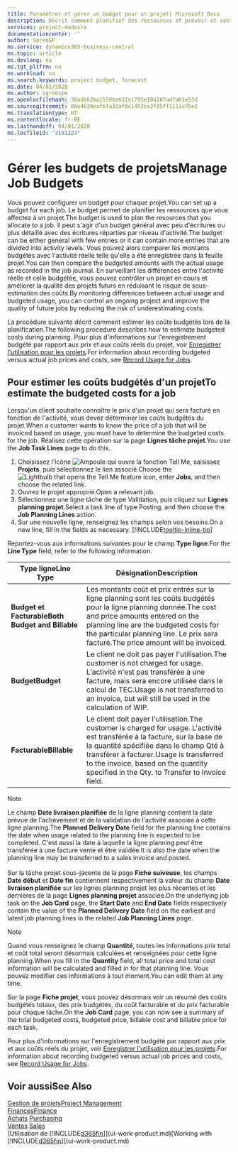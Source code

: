 ```yaml
---
title: Paramétrer et gérer un budget pour un projet| Microsoft Docs
description: Décrit comment planifier des ressources et prévoir et contrôler les coûts d'un projet en définissant un budget pour chaque projet.
services: project-madeira
documentationcenter: ''
author: SorenGP
ms.service: dynamics365-business-central
ms.topic: article
ms.devlang: na
ms.tgt_pltfrm: na
ms.workload: na
ms.search.keywords: project budget, forecast
ms.date: 04/01/2020
ms.author: sgroespe
ms.openlocfilehash: 30adb62ba155dbe631e1795e10a287ad7ab1e53d
ms.sourcegitcommit: 88e4b30eaf6fa32af0c1452ce2f85ff1111c75e2
ms.translationtype: HT
ms.contentlocale: fr-BE
ms.lasthandoff: 04/01/2020
ms.locfileid: "3191224"
---
```

# <a name="manage-job-budgets"></a><span data-ttu-id="60ee8-103">Gérer les budgets de projets</span><span class="sxs-lookup"><span data-stu-id="60ee8-103">Manage Job Budgets</span></span>
<span data-ttu-id="60ee8-104">Vous pouvez configurer un budget pour chaque projet.</span><span class="sxs-lookup"><span data-stu-id="60ee8-104">You can set up a budget for each job.</span></span> <span data-ttu-id="60ee8-105">Le budget permet de planifier les ressources que vous affectez à un projet.</span><span class="sxs-lookup"><span data-stu-id="60ee8-105">The budget is used to plan the resources that you allocate to a job.</span></span> <span data-ttu-id="60ee8-106">Il peut s'agir d'un budget général avec peu d'écritures ou plus détaillé avec des écritures réparties par niveau d'activité.</span><span class="sxs-lookup"><span data-stu-id="60ee8-106">The budget can be either general with few entries or it can contain more entries that are divided into activity levels.</span></span> <span data-ttu-id="60ee8-107">Vous pouvez alors comparer les montants budgétés avec l'activité réelle telle qu'elle a été enregistrée dans la feuille projet.</span><span class="sxs-lookup"><span data-stu-id="60ee8-107">You can then compare the budgeted amounts with the actual usage as recorded in the job journal.</span></span> <span data-ttu-id="60ee8-108">En surveillant les différences entre l'activité réelle et celle budgétée, vous pouvez contrôler un projet en cours et améliorer la qualité des projets futurs en réduisant le risque de sous-estimation des coûts.</span><span class="sxs-lookup"><span data-stu-id="60ee8-108">By monitoring differences between actual usage and budgeted usage, you can control an ongoing project and improve the quality of future jobs by reducing the risk of underestimating costs.</span></span>

<span data-ttu-id="60ee8-109">La procédure suivante décrit comment estimer les coûts budgétés lors de la planification.</span><span class="sxs-lookup"><span data-stu-id="60ee8-109">The following procedure describes how to estimate budgeted costs during planning.</span></span> <span data-ttu-id="60ee8-110">Pour plus d'informations sur l'enregistrement budgété par rapport aux prix et aux coûts réels du projet, voir [Enregistrer l'utilisation pour les projets](projects-how-record-job-usage.md).</span><span class="sxs-lookup"><span data-stu-id="60ee8-110">For information about recording budgeted versus actual job prices and costs, see [Record Usage for Jobs](projects-how-record-job-usage.md).</span></span>  

## <a name="to-estimate-the-budgeted-costs-for-a-job"></a><a name="JobBudgetCosts"></a> <span data-ttu-id="60ee8-111">Pour estimer les coûts budgétés d'un projet</span><span class="sxs-lookup"><span data-stu-id="60ee8-111">To estimate the budgeted costs for a job</span></span>
<span data-ttu-id="60ee8-112">Lorsqu'un client souhaite connaître le prix d'un projet qui sera facturé en fonction de l'activité, vous devez déterminer les coûts budgétés du projet.</span><span class="sxs-lookup"><span data-stu-id="60ee8-112">When a customer wants to know the price of a job that will be invoiced based on usage, you must have to determine the budgeted costs for the job.</span></span> <span data-ttu-id="60ee8-113">Réalisez cette opération sur la page **Lignes tâche projet**.</span><span class="sxs-lookup"><span data-stu-id="60ee8-113">You use the **Job Task Lines** page to do this.</span></span>

1. <span data-ttu-id="60ee8-114">Choisissez l'icône ![Ampoule qui ouvre la fonction Tell Me](media/ui-search/search_small.png "Dites-moi ce que vous voulez faire"), saisissez **Projets**, puis sélectionnez le lien associé.</span><span class="sxs-lookup"><span data-stu-id="60ee8-114">Choose the ![Lightbulb that opens the Tell Me feature](media/ui-search/search_small.png "Tell me what you want to do") icon, enter **Jobs**, and then choose the related link.</span></span>  
2. <span data-ttu-id="60ee8-115">Ouvrez le projet approprié.</span><span class="sxs-lookup"><span data-stu-id="60ee8-115">Open a relevant job.</span></span>
3. <span data-ttu-id="60ee8-116">Sélectionnez une ligne tâche de type Validation, puis cliquez sur **Lignes planning projet**.</span><span class="sxs-lookup"><span data-stu-id="60ee8-116">Select a task line of type Posting, and then choose the **Job Planning Lines** action.</span></span>
4. <span data-ttu-id="60ee8-117">Sur une nouvelle ligne, renseignez les champs selon vos besoins.</span><span class="sxs-lookup"><span data-stu-id="60ee8-117">On a new line, fill in the fields as necessary.</span></span> [!INCLUDE[tooltip-inline-tip](includes/tooltip-inline-tip_md.md)]   

<span data-ttu-id="60ee8-118">Reportez-vous aux informations suivantes pour le champ **Type ligne**.</span><span class="sxs-lookup"><span data-stu-id="60ee8-118">For the **Line Type** field, refer to the following information.</span></span>  

| <span data-ttu-id="60ee8-119">Type ligne</span><span class="sxs-lookup"><span data-stu-id="60ee8-119">Line Type</span></span> | <span data-ttu-id="60ee8-120">Désignation</span><span class="sxs-lookup"><span data-stu-id="60ee8-120">Description</span></span> |
| --- | --- |
| <span data-ttu-id="60ee8-121">**Budget et Facturable**</span><span class="sxs-lookup"><span data-stu-id="60ee8-121">**Both Budget and Billable**</span></span> |<span data-ttu-id="60ee8-122">Les montants coût et prix entrés sur la ligne planning sont les coûts budgétés pour la ligne planning donnée.</span><span class="sxs-lookup"><span data-stu-id="60ee8-122">The cost and price amounts entered on the planning line are the budgeted costs for the particular planning line.</span></span> <span data-ttu-id="60ee8-123">Le prix sera facturé.</span><span class="sxs-lookup"><span data-stu-id="60ee8-123">The price amount will be invoiced.</span></span> |
| <span data-ttu-id="60ee8-124">**Budget**</span><span class="sxs-lookup"><span data-stu-id="60ee8-124">**Budget**</span></span> |<span data-ttu-id="60ee8-125">Le client ne doit pas payer l'utilisation.</span><span class="sxs-lookup"><span data-stu-id="60ee8-125">The customer is not charged for usage.</span></span> <span data-ttu-id="60ee8-126">L'activité n'est pas transférée à une facture, mais sera encore utilisée dans le calcul de TEC.</span><span class="sxs-lookup"><span data-stu-id="60ee8-126">Usage is not transferred to an invoice, but will still be used in the calculation of WIP.</span></span> |
| <span data-ttu-id="60ee8-127">**Facturable**</span><span class="sxs-lookup"><span data-stu-id="60ee8-127">**Billable**</span></span> |<span data-ttu-id="60ee8-128">Le client doit payer l'utilisation.</span><span class="sxs-lookup"><span data-stu-id="60ee8-128">The customer is charged for usage.</span></span> <span data-ttu-id="60ee8-129">L'activité est transférée à la facture, sur la base de la quantité spécifiée dans le champ Qté à transférer à facturer.</span><span class="sxs-lookup"><span data-stu-id="60ee8-129">Usage is transferred to the invoice, based on the quantity specified in the Qty. to Transfer to Invoice field.</span></span> |

> [!NOTE]  
> <span data-ttu-id="60ee8-130">Le champ **Date livraison planifiée** de la ligne planning contient la date prévue de l'achèvement et de la validation de l'activité associée à cette ligne planning.</span><span class="sxs-lookup"><span data-stu-id="60ee8-130">The **Planned Delivery Date** field for the planning line contains the date when usage related to the planning line is expected to be completed.</span></span> <span data-ttu-id="60ee8-131">C'est aussi la date à laquelle la ligne planning peut être transférée à une facture vente et être validée.</span><span class="sxs-lookup"><span data-stu-id="60ee8-131">It is also the date when the planning line may be transferred to a sales invoice and posted.</span></span> <br /><br /> <span data-ttu-id="60ee8-132">Sur la tâche projet sous-jacente de la page **Fiche suiveuse**, les champs **Date début** et **Date fin** contiennent respectivement la valeur du champ **Date livraison planifiée** sur les lignes planning projet les plus récentes et les dernières de la page **Lignes planning projet** associée.</span><span class="sxs-lookup"><span data-stu-id="60ee8-132">On the underlying job task on the **Job Card** page, the **Start Date** and **End Date** fields respectively contain the value of the **Planned Delivery Date** field on the earliest and latest job planning lines in the related **Job Planning Lines** page.</span></span>

> [!NOTE]  
>   <span data-ttu-id="60ee8-133">Quand vous renseignez le champ **Quantité**, toutes les informations prix total et coût total seront désormais calculées et renseignées pour cette ligne planning.</span><span class="sxs-lookup"><span data-stu-id="60ee8-133">When you fill in the **Quantity** field, all total price and total cost information will be calculated and filled in for that planning line.</span></span> <span data-ttu-id="60ee8-134">Vous pouvez modifier ces informations à tout moment.</span><span class="sxs-lookup"><span data-stu-id="60ee8-134">You can edit them at any time.</span></span>

<span data-ttu-id="60ee8-135">Sur la page **Fiche projet**, vous pouvez désormais voir un résumé des coûts budgétés totaux, des prix budgétés, du coût facturable et du prix facturable pour chaque tâche.</span><span class="sxs-lookup"><span data-stu-id="60ee8-135">On the **Job Card** page, you can now see a summary of the total budgeted costs, budgeted price, billable cost and billable price for each task.</span></span>

<span data-ttu-id="60ee8-136">Pour plus d'informations sur l'enregistrement budgété par rapport aux prix et aux coûts réels du projet, voir [Enregistrer l'utilisation pour les projets](projects-how-record-job-usage.md).</span><span class="sxs-lookup"><span data-stu-id="60ee8-136">For information about recording budgeted versus actual job prices and costs, see [Record Usage for Jobs](projects-how-record-job-usage.md).</span></span>

## <a name="see-also"></a><span data-ttu-id="60ee8-137">Voir aussi</span><span class="sxs-lookup"><span data-stu-id="60ee8-137">See Also</span></span>
[<span data-ttu-id="60ee8-138">Gestion de projets</span><span class="sxs-lookup"><span data-stu-id="60ee8-138">Project Management</span></span>](projects-manage-projects.md)  
[<span data-ttu-id="60ee8-139">Finances</span><span class="sxs-lookup"><span data-stu-id="60ee8-139">Finance</span></span>](finance.md)  
<span data-ttu-id="60ee8-140">[Achats](purchasing-manage-purchasing.md)       </span><span class="sxs-lookup"><span data-stu-id="60ee8-140">[Purchasing](purchasing-manage-purchasing.md)       </span></span>  
<span data-ttu-id="60ee8-141">[Ventes](sales-manage-sales.md)    </span><span class="sxs-lookup"><span data-stu-id="60ee8-141">[Sales](sales-manage-sales.md)    </span></span>  
<span data-ttu-id="60ee8-142">[Utilisation de [!INCLUDE[d365fin](includes/d365fin_md.md)]](ui-work-product.md)</span><span class="sxs-lookup"><span data-stu-id="60ee8-142">[Working with [!INCLUDE[d365fin](includes/d365fin_md.md)]](ui-work-product.md)</span></span>  
